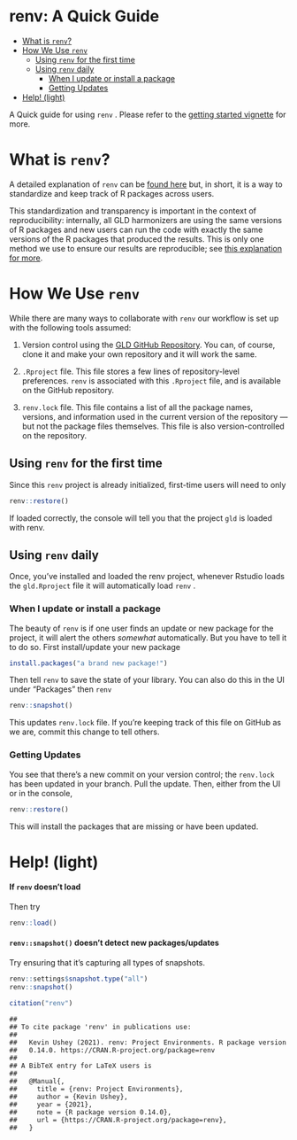 renv: A Quick Guide
================

-   [What is `renv`?](#what-is-renv)
-   [How We Use `renv`](#how-we-use-renv)
    -   [Using `renv` for the first
        time](#using-renv-for-the-first-time)
    -   [Using `renv` daily](#using-renv-daily)
        -   [When I update or install a
            package](#when-i-update-or-install-a-package)
        -   [Getting Updates](#getting-updates)
-   [Help! (light)](#help-light)

A Quick guide for using `renv` . Please refer to the [getting started
vignette](https://rstudio.github.io/renv/articles/renv.html) for more.

# What is `renv`?

A detailed explanation of `renv` can be [found
here](https://rstudio.github.io/renv/articles/renv.html) but, in short,
it is a way to standardize and keep track of R packages across users.

This standardization and transparency is important in the context of
reproducibility: internally, all GLD harmonizers are using the same
versions of R packages and new users can run the code with exactly the
same versions of the R packages that produced the results. This is only
one method we use to ensure our results are reproducible; see [this
explanation for
more](https://rstudio.github.io/renv/articles/renv.html#reproducibility-1).

# How We Use `renv`

While there are many ways to collaborate with `renv` our workflow is set
up with the following tools assumed:

1.  Version control using the [GLD GitHub
    Repository](https://github.com/worldbank/gld). You can, of course,
    clone it and make your own repository and it will work the same.

2.  `.Rproject` file. This file stores a few lines of repository-level
    preferences. `renv` is associated with this `.Rproject` file, and is
    available on the GitHub repository.

3.  `renv.lock` file. This file contains a list of all the package
    names, versions, and information used in the current version of the
    repository — but not the package files themselves. This file is also
    version-controlled on the repository.

## Using `renv` for the first time

Since this `renv` project is already initialized, first-time users will
need to only

``` r
renv::restore()
```

If loaded correctly, the console will tell you that the project `gld` is
loaded with renv.

## Using `renv` daily

Once, you’ve installed and loaded the renv project, whenever Rstudio
loads the `gld.Rproject` file it will automatically load `renv` .

### When I update or install a package

The beauty of `renv` is if one user finds an update or new package for
the project, it will alert the others *somewhat* automatically. But you
have to tell it to do so. First install/update your new package

``` r
install.packages("a brand new package!")
```

Then tell `renv` to save the state of your library. You can also do this
in the UI under “Packages” then `renv`

``` r
renv::snapshot()
```

This updates `renv.lock` file. If you’re keeping track of this file on
GitHub as we are, commit this change to tell others.

### Getting Updates

You see that there’s a new commit on your version control; the
`renv.lock` has been updated in your branch. Pull the update. Then,
either from the UI or in the console,

``` r
renv::restore()
```

This will install the packages that are missing or have been updated.

# Help! (light)

#### If `renv` doesn’t load

Then try

``` r
renv::load()
```

#### `renv::snapshot()` doesn’t detect new packages/updates

Try ensuring that it’s capturing all types of snapshots.

``` r
renv::settings$snapshot.type("all")
renv::snapshot()
```

``` r
citation("renv")
```

    ## 
    ## To cite package 'renv' in publications use:
    ## 
    ##   Kevin Ushey (2021). renv: Project Environments. R package version
    ##   0.14.0. https://CRAN.R-project.org/package=renv
    ## 
    ## A BibTeX entry for LaTeX users is
    ## 
    ##   @Manual{,
    ##     title = {renv: Project Environments},
    ##     author = {Kevin Ushey},
    ##     year = {2021},
    ##     note = {R package version 0.14.0},
    ##     url = {https://CRAN.R-project.org/package=renv},
    ##   }
